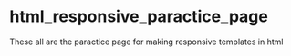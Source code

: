 # html_responsive_paractice_page
These all are the paractice page for making responsive templates in html
